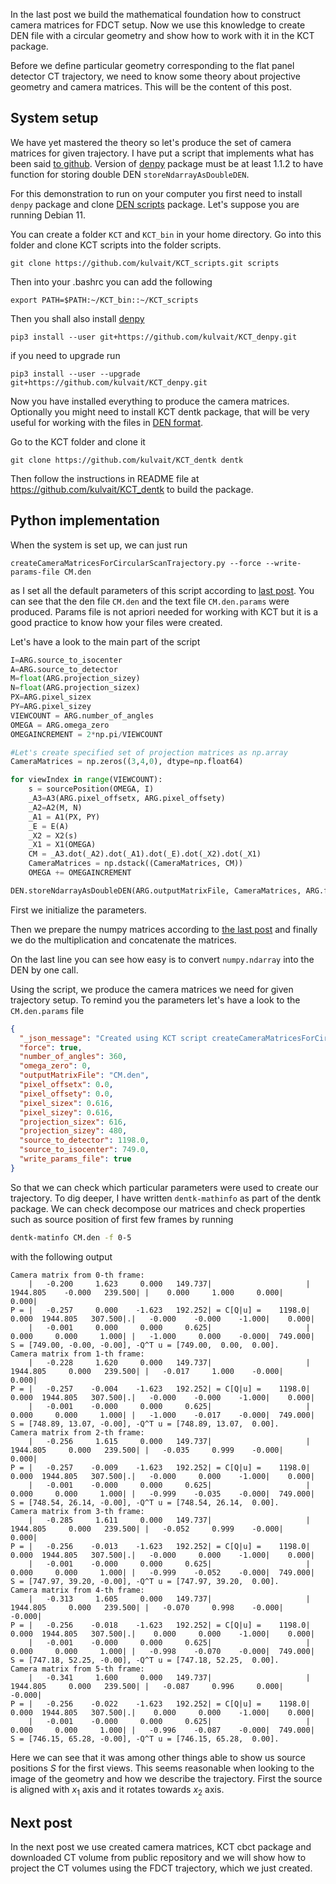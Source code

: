 <!--
.. title: Working with KCT CBCT 3 Python implementation of circular CT trajectory
.. slug: working-with-kct-cbct-3-python-implementation-of-circular-ct-trajectory
.. date: 2021-09-15 12:05:50 UTC+02:00
.. tags: using_kct_blog
.. category: 
.. link: 
.. description: 
.. type: text
.. has_math: true
-->

In the last post we build the mathematical foundation how to construct camera matrices for FDCT setup. Now we use this knowledge to create DEN file with a circular geometry and show how to work with it in the KCT package.

Before we define particular geometry corresponding to the flat panel detector CT trajectory, we need to know some theory about projective geometry and camera matrices. This will be the content of this post.

## System setup
We have yet mastered the theory so let's produce the set of camera matrices for given trajectory.
I have put a script that implements what has been said [to github](https://github.com/kulvait/KCT_scripts/blob/master/createCameraMatricesForCircularScanTrajectory.py).
Version of [denpy](https://github.com/kulvait/KCT_denpy) package must be at least 1.1.2 to have function for storing double DEN `storeNdarrayAsDoubleDEN`.

For this demonstration to run on your computer you first need to install `denpy` package and clone [DEN scripts](https://github.com/kulvait/KCT_scripts) package. Let's suppose you are running Debian 11. 

You can create a folder `KCT` and `KCT_bin` in your home directory. Go into this folder and clone KCT scripts into the folder scripts.
```
git clone https://github.com/kulvait/KCT_scripts.git scripts
```
Then into your .bashrc you can add the following
```
export PATH=$PATH:~/KCT_bin::~/KCT_scripts
```
Then you shall also install [denpy](https://github.com/kulvait/KCT_denpy)

```
pip3 install --user git+https://github.com/kulvait/KCT_denpy.git
```

if you need to upgrade run

```
pip3 install --user --upgrade git+https://github.com/kulvait/KCT_denpy.git
```

Now you have installed everything to produce the camera matrices. Optionally you might need to install KCT dentk package, that will be very useful for working with the files in [DEN format](link://slug/den-format).

Go to the KCT folder and clone it

```
git clone https://github.com/kulvait/KCT_dentk dentk
```
Then follow the instructions in README file at https://github.com/kulvait/KCT_dentk to build the package.

## Python implementation

When the system is set up, we can just run
```
createCameraMatricesForCircularScanTrajectory.py --force --write-params-file CM.den
```
as I set all the default parameters of this script according to [last post](link://slug//working-with-kct-cbct-2-projective-geometry-and-camera-matrices-to-describe-ct-geometry). You can see that the den file `CM.den` and the text file `CM.den.params` were produced. Params file is not apriori needed for working with KCT but it is a good practice to know how your files were created.

Let's have a look to the main part of the script
```python
I=ARG.source_to_isocenter
A=ARG.source_to_detector
M=float(ARG.projection_sizey)
N=float(ARG.projection_sizex)
PX=ARG.pixel_sizex
PY=ARG.pixel_sizey
VIEWCOUNT = ARG.number_of_angles
OMEGA = ARG.omega_zero
OMEGAINCREMENT = 2*np.pi/VIEWCOUNT

#Let's create specified set of projection matrices as np.array
CameraMatrices = np.zeros((3,4,0), dtype=np.float64)

for viewIndex in range(VIEWCOUNT):
	s = sourcePosition(OMEGA, I) 
	_A3=A3(ARG.pixel_offsetx, ARG.pixel_offsety)
	_A2=A2(M, N)
	_A1 = A1(PX, PY)
	_E = E(A)
	_X2 = X2(s) 
	_X1 = X1(OMEGA)
	CM = _A3.dot(_A2).dot(_A1).dot(_E).dot(_X2).dot(_X1)
	CameraMatrices = np.dstack((CameraMatrices, CM))
	OMEGA += OMEGAINCREMENT

DEN.storeNdarrayAsDoubleDEN(ARG.outputMatrixFile, CameraMatrices, ARG.force)
```

First we initialize the parameters.

Then we prepare the numpy matrices according to [the last post](link://slug//working-with-kct-cbct-2-projective-geometry-and-camera-matrices-to-describe-ct-geometry) and finally we do the multiplication and concatenate the matrices.

On the last line you can see how easy is to convert `numpy.ndarray` into the DEN by one call. 

Using the script, we produce the camera matrices we need for given trajectory setup.
To remind you the parameters let's have a look to the `CM.den.params` file

```json
{
  "_json_message": "Created using KCT script createCameraMatricesForCircularScanTrajectory.py",
  "force": true,
  "number_of_angles": 360,
  "omega_zero": 0,
  "outputMatrixFile": "CM.den",
  "pixel_offsetx": 0.0,
  "pixel_offsety": 0.0,
  "pixel_sizex": 0.616,
  "pixel_sizey": 0.616,
  "projection_sizex": 616,
  "projection_sizey": 480,
  "source_to_detector": 1198.0,
  "source_to_isocenter": 749.0,
  "write_params_file": true
}
```
So that we can check which particular parameters were used to create our trajectory. To dig deeper, I have written `dentk-mathinfo` as part of the dentk package. We can check decompose our matrices and check properties such as source position of first few frames by running 

```bash 
dentk-matinfo CM.den -f 0-5
```

with the following output
```
Camera matrix from 0-th frame:
    |   -0.200     1.623     0.000   149.737|                     | 1944.805    -0.000   239.500| |    0.000     1.000     0.000|    0.000|
P = |   -0.257     0.000    -1.623   192.252| = C[Q|u] =    1198.0|    0.000  1944.805   307.500|.|   -0.000    -0.000    -1.000|    0.000|
    |   -0.001     0.000     0.000     0.625|                     |    0.000     0.000     1.000| |   -1.000     0.000    -0.000|  749.000|
S = [749.00, -0.00, -0.00], -Q^T u = [749.00,  0.00,  0.00].
Camera matrix from 1-th frame:
    |   -0.228     1.620     0.000   149.737|                     | 1944.805     0.000   239.500| |   -0.017     1.000    -0.000|    0.000|
P = |   -0.257    -0.004    -1.623   192.252| = C[Q|u] =    1198.0|    0.000  1944.805   307.500|.|   -0.000    -0.000    -1.000|    0.000|
    |   -0.001    -0.000     0.000     0.625|                     |    0.000     0.000     1.000| |   -1.000    -0.017    -0.000|  749.000|
S = [748.89, 13.07, -0.00], -Q^T u = [748.89, 13.07,  0.00].
Camera matrix from 2-th frame:
    |   -0.256     1.615     0.000   149.737|                     | 1944.805     0.000   239.500| |   -0.035     0.999    -0.000|    0.000|
P = |   -0.257    -0.009    -1.623   192.252| = C[Q|u] =    1198.0|    0.000  1944.805   307.500|.|   -0.000     0.000    -1.000|    0.000|
    |   -0.001    -0.000     0.000     0.625|                     |    0.000     0.000     1.000| |   -0.999    -0.035    -0.000|  749.000|
S = [748.54, 26.14, -0.00], -Q^T u = [748.54, 26.14,  0.00].
Camera matrix from 3-th frame:
    |   -0.285     1.611     0.000   149.737|                     | 1944.805     0.000   239.500| |   -0.052     0.999    -0.000|    0.000|
P = |   -0.256    -0.013    -1.623   192.252| = C[Q|u] =    1198.0|    0.000  1944.805   307.500|.|   -0.000     0.000    -1.000|    0.000|
    |   -0.001    -0.000     0.000     0.625|                     |    0.000     0.000     1.000| |   -0.999    -0.052    -0.000|  749.000|
S = [747.97, 39.20, -0.00], -Q^T u = [747.97, 39.20,  0.00].
Camera matrix from 4-th frame:
    |   -0.313     1.605     0.000   149.737|                     | 1944.805     0.000   239.500| |   -0.070     0.998    -0.000|   -0.000|
P = |   -0.256    -0.018    -1.623   192.252| = C[Q|u] =    1198.0|    0.000  1944.805   307.500|.|    0.000     0.000    -1.000|    0.000|
    |   -0.001    -0.000     0.000     0.625|                     |    0.000     0.000     1.000| |   -0.998    -0.070    -0.000|  749.000|
S = [747.18, 52.25, -0.00], -Q^T u = [747.18, 52.25,  0.00].
Camera matrix from 5-th frame:
    |   -0.341     1.600     0.000   149.737|                     | 1944.805     0.000   239.500| |   -0.087     0.996     0.000|   -0.000|
P = |   -0.256    -0.022    -1.623   192.252| = C[Q|u] =    1198.0|    0.000  1944.805   307.500|.|    0.000     0.000    -1.000|    0.000|
    |   -0.001    -0.000     0.000     0.625|                     |    0.000     0.000     1.000| |   -0.996    -0.087    -0.000|  749.000|
S = [746.15, 65.28, -0.00], -Q^T u = [746.15, 65.28,  0.00].
```

Here we can see that it was among other things able to show us source positions $S$ for the first views. This seems reasonable when looking to the image of the geometry and how we describe the trajectory. First the source is aligned with $x_1$ axis and it rotates towards $x_2$ axis.

## Next post
In the next post we use created camera matrices, KCT cbct package and downloaded CT volume from public repository and we will show how to project the CT volumes using the FDCT trajectory, which we just created.
